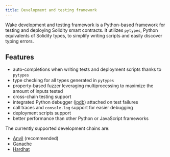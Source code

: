 ```yaml
---
title: Development and testing framework
---
```


Wake development and testing framework is a Python-based framework for testing and deploying Solidity smart contracts.
It utilizes `pytypes`, Python equivalents of Solidity types, to simplify writing scripts and easily discover typing errors.

## Features

- auto-completions when writing tests and deployment scripts thanks to `pytypes`
- type checking for all types generated in `pytypes`
- property-based fuzzer leveraging multiprocessing to maximize the amount of inputs tested
- cross-chain testing support
- integrated Python debugger ([ipdb](https://github.com/gotcha/ipdb)) attached on test failures
- call traces and `console.log` support for easier debugging
- deployment scripts support
- better performance than other Python or JavaScript frameworks

The currently supported development chains are:

- [Anvil](https://github.com/foundry-rs/foundry/tree/master/anvil) (recommended)
- [Ganache](https://github.com/trufflesuite/ganache)
- [Hardhat](https://github.com/NomicFoundation/hardhat)